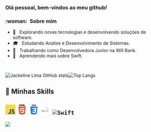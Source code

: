 ### Olá pessoal, bem-vindos ao meu github!

<h3> :woman: &nbsp;Sobre mim </h3>

- 🤔 &nbsp; Explorando novas tecnologias e desenvolvendo soluções de software.
- 🎓 &nbsp; Estudando Analise e Desenvolvimento de Sistemas.
- 💼 &nbsp; Trabalhando como Desenvolvedora Junior na Will Bank.
- 🌱 &nbsp; Aprendendo mais sobre Swift.

<br/>

![Jackeline Lima GitHub stats](https://github-readme-stats.vercel.app/api?username=JackelineLima&show_icons=true&theme=radical)![Top Langs](https://github-readme-stats.vercel.app/api/top-langs/?username=JackelineLima&layout=compact&theme=radical)

## 🚀 Minhas Skills

<code><img height="32" src="https://raw.githubusercontent.com/github/explore/80688e429a7d4ef2fca1e82350fe8e3517d3494d/topics/javascript/javascript.png" alt="Javascript"/></code>
<code><img height="32" src="https://raw.githubusercontent.com/github/explore/80688e429a7d4ef2fca1e82350fe8e3517d3494d/topics/html/html.png" alt="HTML5"/></code>
<code><img height="32" src="https://raw.githubusercontent.com/github/explore/80688e429a7d4ef2fca1e82350fe8e3517d3494d/topics/css/css.png" alt="CSS"/></code>
<code><img height="32" src="https://raw.githubusercontent.com/github/explore/80688e429a7d4ef2fca1e82350fe8e3517d3494d/topics/mysql/mysql.png" alt="MySQL"/></code>
<code><img height="32" src="https://developer.apple.com/swift/images/swift-og.png" alt="Swift"/></code>
---


<p align="left">
  
  <a href="https://www.linkedin.com/in/jackeline-pires-de-lima-276532193/" target="_blank"><img src="https://img.shields.io/badge/-LinkedIn-%230077B5?style=for-the-badge&logo=linkedin&logoColor=white" target="_blank"></a> 
  
</p>  







<!--
**JackelineLima/JackelineLima** is a ✨ _special_ ✨ repository because its `README.md` (this file) appears on your GitHub profile.

Here are some ideas to get you started:

- 🔭 I’m currently working on ...
- 🌱 I’m currently learning ...
- 👯 I’m looking to collaborate on ...
- 🤔 I’m looking for help with ...
- 💬 Ask me about ...
- 📫 How to reach me: ...
- 😄 Pronouns: ...
- ⚡ Fun fact: ...
-->
